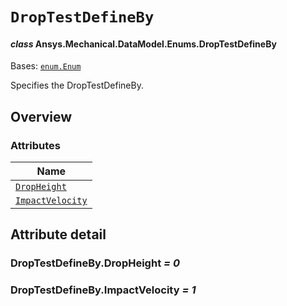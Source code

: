 # `DropTestDefineBy`

<a id="ansys.mechanical.stubs.v242.Ansys.Mechanical.DataModel.Enums.DropTestDefineBy"></a>

#### *class* Ansys.Mechanical.DataModel.Enums.DropTestDefineBy

Bases: [`enum.Enum`](https://docs.python.org/3/library/enum.html#enum.Enum)

Specifies the DropTestDefineBy.

<!-- !! processed by numpydoc !! -->

<a id="overview"></a>

## Overview

### Attributes

| Name |
| ------------------------------------------------------------------------------------------------------------------------------ |
| [`DropHeight`](#DropTestDefineBy.DropHeight) |
| [`ImpactVelocity`](#DropTestDefineBy.ImpactVelocity) |

<a id="attribute-detail"></a>

## Attribute detail

<a id="DropTestDefineBy.DropHeight"></a>

### DropTestDefineBy.DropHeight *= 0*

<a id="DropTestDefineBy.ImpactVelocity"></a>

### DropTestDefineBy.ImpactVelocity *= 1*


